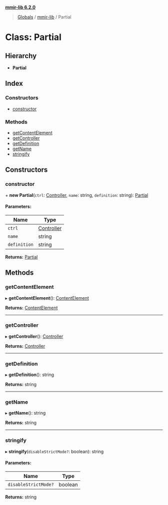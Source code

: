 **[mmir-lib 6.2.0](../README.md)**

> [Globals](../README.md) / [mmir-lib](../modules/mmir_lib.md) / Partial

# Class: Partial

## Hierarchy

* **Partial**

## Index

### Constructors

* [constructor](mmir_lib.partial.md#constructor)

### Methods

* [getContentElement](mmir_lib.partial.md#getcontentelement)
* [getController](mmir_lib.partial.md#getcontroller)
* [getDefinition](mmir_lib.partial.md#getdefinition)
* [getName](mmir_lib.partial.md#getname)
* [stringify](mmir_lib.partial.md#stringify)

## Constructors

### constructor

\+ **new Partial**(`ctrl`: [Controller](mmir_lib.controller.md), `name`: string, `definition`: string): [Partial](mmir_lib.partial.md)

#### Parameters:

Name | Type |
------ | ------ |
`ctrl` | [Controller](mmir_lib.controller.md) |
`name` | string |
`definition` | string |

**Returns:** [Partial](mmir_lib.partial.md)

## Methods

### getContentElement

▸ **getContentElement**(): [ContentElement](mmir_lib.contentelement.md)

**Returns:** [ContentElement](mmir_lib.contentelement.md)

___

### getController

▸ **getController**(): [Controller](mmir_lib.controller.md)

**Returns:** [Controller](mmir_lib.controller.md)

___

### getDefinition

▸ **getDefinition**(): string

**Returns:** string

___

### getName

▸ **getName**(): string

**Returns:** string

___

### stringify

▸ **stringify**(`disableStrictMode?`: boolean): string

#### Parameters:

Name | Type |
------ | ------ |
`disableStrictMode?` | boolean |

**Returns:** string
